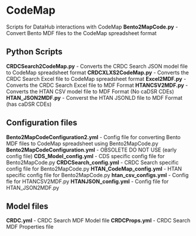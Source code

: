 # CodeMap
Scripts for DataHub interactions with CodeMap
**Bento2MapCode.py** - Convert Bento MDF files to the CodeMap spreadsheet format
## Python Scripts
**CRDCSearch2CodeMap.py** - Converts the CRDC Search JSON model file to CodeMap spreadsheet format
**CRDCXLXS2CodeMap.py** - Converts the CRDC Search Excel file to CodeMap spreadsheet format
**Excel2MDF.py** - Converts the CRDC Search Excel file to MDF Format
**HTANCSV2MDF.py** - Converts the HTAN CSV model file to MDF Format (No caDSR CDEs)
**HTAN_JSON2MDF.py** - Converst the HTAN JSONLD file to MDF Format (has caDSR CDEs)

## Configuration files
**Bento2MapCodeConfiguration2.yml** - Config file for converting Bento MDF files to CodeMap spreadsheet using Bento2MapCode.py
**Bento2MapCodeConfiguration.yml** - OBSOLETE DO NOT USE (early config file)
**CDS_Model_config.yml** - CDS specific config file for Bento2MapCode.py
**CRDCSearch_config.yml** - CRDC Search specific config file for Bento2MapCode.py
**HTAN_CodeMap_config.yml** - HTAN specific config file for Bento2MapCode.py
**htan_csv_configs.yml** - Config fle for HTANCSV2MDF.py
**HTANJSON_config.yml** - Config file for HTAN_JSON2MDF.py

## Model files
**CRDC.yml** - CRDC Search MDF Model file
**CRDCProps.yml** - CRDC Search MDF Properties file
